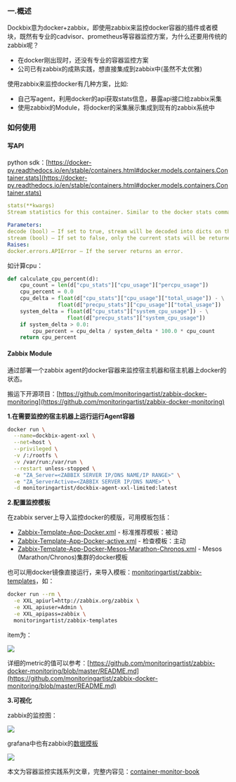 ### 一.概述

Dockbix意为docker+zabbix，即使用zabbix来监控docker容器的插件或者模块，既然有专业的cadvisor、prometheus等容器监控方案，为什么还要用传统的zabbix呢？

* 在docker刚出现时，还没有专业的容器监控方案
* 公司已有zabbix的成熟实践，想直接集成到zabbix中(虽然不太优雅)

使用zabbix来监控docker有几种方案，比如:

* 自己写agent，利用docker的api获取stats信息，暴露api接口给zabbix采集
* 使用zabbix的Module，将docker的采集展示集成到现有的zabbix系统中

### 如何使用

#### 写API

python sdk：[https://docker-py.readthedocs.io/en/stable/containers.html#docker.models.containers.Container.stats](https://docker-py.readthedocs.io/en/stable/containers.html#docker.models.containers.Container.stats)

```yaml
stats(**kwargs)
Stream statistics for this container. Similar to the docker stats command.

Parameters:	
decode (bool) – If set to true, stream will be decoded into dicts on the fly. Only applicable if stream is True. False by default.
stream (bool) – If set to false, only the current stats will be returned instead of a stream. True by default.
Raises:	
docker.errors.APIError – If the server returns an error.
```

如计算cpu：

```python
def calculate_cpu_percent(d):
    cpu_count = len(d["cpu_stats"]["cpu_usage"]["percpu_usage"])
    cpu_percent = 0.0
    cpu_delta = float(d["cpu_stats"]["cpu_usage"]["total_usage"]) - \
                float(d["precpu_stats"]["cpu_usage"]["total_usage"])
    system_delta = float(d["cpu_stats"]["system_cpu_usage"]) - \
                   float(d["precpu_stats"]["system_cpu_usage"])
    if system_delta > 0.0:
        cpu_percent = cpu_delta / system_delta * 100.0 * cpu_count
    return cpu_percent
```

#### Zabbix Module

通过部署一个zabbix agent的docker容器来监控宿主机器和宿主机器上docker的状态。

搬运下开源项目：[https://github.com/monitoringartist/zabbix-docker-monitoring](https://github.com/monitoringartist/zabbix-docker-monitoring)

**1.在需要监控的宿主机器上运行运行Agent容器**

```bash
docker run \
  --name=dockbix-agent-xxl \
  --net=host \
  --privileged \
  -v /:/rootfs \
  -v /var/run:/var/run \
  --restart unless-stopped \
  -e "ZA_Server=<ZABBIX SERVER IP/DNS NAME/IP RANGE>" \
  -e "ZA_ServerActive=<ZABBIX SERVER IP/DNS NAME>" \
  -d monitoringartist/dockbix-agent-xxl-limited:latest
```

**2.配置监控模板**

在zabbix server上导入监控docker的模版，可用模板包括：

- [Zabbix-Template-App-Docker.xml](https://raw.githubusercontent.com/monitoringartist/zabbix-docker-monitoring/master/template/Zabbix-Template-App-Docker.xml) - 标准推荐模板：被动
- [Zabbix-Template-App-Docker-active.xml](https://raw.githubusercontent.com/monitoringartist/zabbix-docker-monitoring/master/template/Zabbix-Template-App-Docker-active.xml) - 检查模板：主动
- [Zabbix-Template-App-Docker-Mesos-Marathon-Chronos.xml](https://raw.githubusercontent.com/monitoringartist/zabbix-docker-monitoring/master/template/Zabbix-Template-App-Docker-Mesos-Marathon-Chronos.xml) - Mesos (Marathon/Chronos)集群的docker模板 

也可以用docker镜像直接运行，来导入模板：[monitoringartist/zabbix-templates](https://hub.docker.com/r/monitoringartist/zabbix-templates/)，如：

```bash
docker run --rm \
  -e XXL_apiurl=http://zabbix.org/zabbix \
  -e XXL_apiuser=Admin \
  -e XXL_apipass=zabbix \
  monitoringartist/zabbix-templates
```

item为：

![](http://www.xuyasong.com/wp-content/uploads/2019/05/15541225490693.jpg)


详细的metric的值可以参考：[https://github.com/monitoringartist/zabbix-docker-monitoring/blob/master/README.md](https://github.com/monitoringartist/zabbix-docker-monitoring/blob/master/README.md)


**3.可视化**

zabbix的监控图：

![](http://www.xuyasong.com/wp-content/uploads/2019/05/15541257580098.jpg)

grafana中也有zabbix的[数据模板](https://github.com/monitoringartist/grafana-zabbix-dashboards)

![](http://www.xuyasong.com/wp-content/uploads/2019/05/15541258462560.jpg)


本文为容器监控实践系列文章，完整内容见：[container-monitor-book](https://yasongxu.gitbook.io/container-monitor/)
